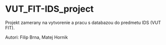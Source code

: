# VUT_FIT-IDS_project
Projekt zamerany na vytvorenie a pracu s databazou do predmetu IDS (VUT FIT).

Autori: Filip Brna, Matej Hornik
